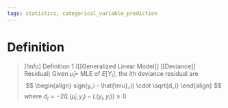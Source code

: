 ```yaml
---
tags: statistics, categorical_variable_prediction
---
```


# Definition

> [!info] Definition 1 ([[Generalized Linear Model]] [[Deviance]] Residual)
> Given $\hat{\mu}_i =$ MLE of $E[Y_i]$, the $i$th deviance residual are
> $$
> \begin{align}
> sign(y_i - \hat{\mu}_i) \cdot \sqrt{d_i}
> \end{align}
> $$
> where $d_i = -2 (L(\hat{\mu}_i, y_i) - L(y_i, y_i)) \geq 0$